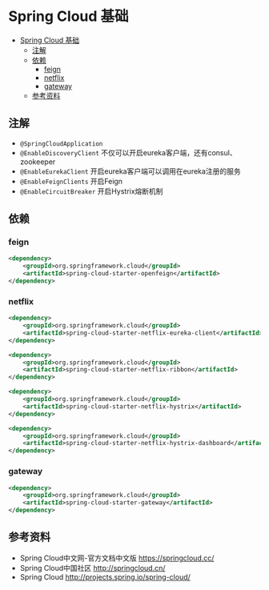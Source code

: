 # Spring Cloud 基础

<!-- TOC -->

- [Spring Cloud 基础](#spring-cloud-基础)
    - [注解](#注解)
    - [依赖](#依赖)
        - [feign](#feign)
        - [netflix](#netflix)
        - [gateway](#gateway)
    - [参考资料](#参考资料)

<!-- /TOC -->

## 注解

- `@SpringCloudApplication`
- `@EnableDiscoveryClient` 不仅可以开启eureka客户端，还有consul、zookeeper
- `@EnableEurekaClient` 开启eureka客户端可以调用在eureka注册的服务
- `@EnableFeignClients` 开启Feign
- `@EnableCircuitBreaker` 开启Hystrix熔断机制


## 依赖

### feign

``` xml
<dependency>
    <groupId>org.springframework.cloud</groupId>
    <artifactId>spring-cloud-starter-openfeign</artifactId>
</dependency>
```

### netflix

``` xml
<dependency>
    <groupId>org.springframework.cloud</groupId>
    <artifactId>spring-cloud-starter-netflix-eureka-client</artifactId>
</dependency>

<dependency>
    <groupId>org.springframework.cloud</groupId>
    <artifactId>spring-cloud-starter-netflix-ribbon</artifactId>
</dependency>

<dependency>
    <groupId>org.springframework.cloud</groupId>
    <artifactId>spring-cloud-starter-netflix-hystrix</artifactId>
</dependency>

<dependency>
    <groupId>org.springframework.cloud</groupId>
    <artifactId>spring-cloud-starter-netflix-hystrix-dashboard</artifactId>
</dependency>
```




### gateway

``` xml
<dependency>
    <groupId>org.springframework.cloud</groupId>
    <artifactId>spring-cloud-starter-gateway</artifactId>
</dependency>
```

## 参考资料

- Spring Cloud中文网-官方文档中文版 https://springcloud.cc/
- Spring Cloud中国社区 http://springcloud.cn/
- Spring Cloud http://projects.spring.io/spring-cloud/